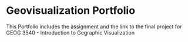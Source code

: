# Geovisualization Portfolio
This Portfolio includes the assignment and the link to the final project for GEOG 3540 - Introduction to Gegraphic Visualization

